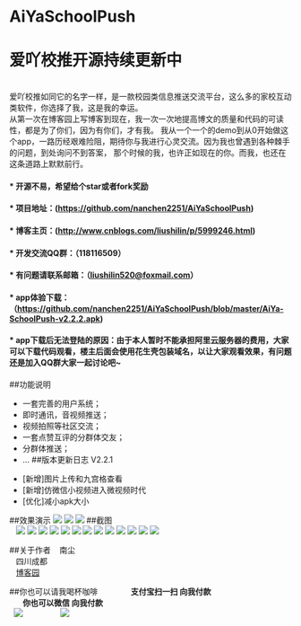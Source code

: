 # AiYaSchoolPush
# 爱吖校推开源持续更新中
<br>
   爱吖校推如同它的名字一样，是一款校园类信息推送交流平台，这么多的家校互动类软件，你选择了我，这是我的幸运。<br>
从第一次在博客园上写博客到现在，我一次一次地提高博文的质量和代码的可读性，都是为了你们，因为有你们，才有我。
    我从一个一个的demo到从0开始做这个app，一路历经艰难险阻，期待你与我进行心灵交流。因为我也曾遇到各种棘手的问题，到处询问不到答案，
    那个时候的我，也许正如现在的你。而我，也还在这条道路上默默前行。
    
#### * 开源不易，希望给个star或者fork奖励
#### * 项目地址：(https://github.com/nanchen2251/AiYaSchoolPush)
#### * 博客主页：(http://www.cnblogs.com/liushilin/p/5999246.html)
#### * 开发交流QQ群：（118116509）
#### * 有问题请联系邮箱：（liushilin520@foxmail.com）
#### * app体验下载：（https://github.com/nanchen2251/AiYaSchoolPush/blob/master/AiYa-SchoolPush-v2.2.2.apk)
#### * app下载后无法登陆的原因：由于本人暂时不能承担阿里云服务器的费用，大家可以下载代码观看，楼主后面会使用花生壳包装域名，以让大家观看效果，有问题还是加入QQ群大家一起讨论吧~
##功能说明
- 一套完善的用户系统；
- 即时通讯，音视频推送；
- 视频拍照等社区交流；
- 一套点赞互评的分群体交友；
- 分群体推送；
- ...
##版本更新日志
V2.2.1<br>
 * [新增]图片上传和九宫格查看
 * [新增]仿微信小视频进入微视频时代
 * [优化]减小apk大小
 
##效果演示
![](https://github.com/nanchen2251/AiYaSchoolPush/blob/master/photo/GIF.gif)
![](https://github.com/nanchen2251/AiYaSchoolPush/blob/master/photo/GIF2.gif)
![](https://github.com/nanchen2251/AiYaSchoolPush/blob/master/photo/GIF3.gif)
##截图<br>
    ![](https://github.com/nanchen2251/AiYaSchoolPush/blob/master/photo/screen1.jpg) 
    ![](https://github.com/nanchen2251/AiYaSchoolPush/blob/master/photo/screen2.jpg) 
    ![](https://github.com/nanchen2251/AiYaSchoolPush/blob/master/photo/screen3.jpg) 
    ![](https://github.com/nanchen2251/AiYaSchoolPush/blob/master/photo/screen4.jpg) 
    ![](https://github.com/nanchen2251/AiYaSchoolPush/blob/master/photo/screen5.jpg) 
    ![](https://github.com/nanchen2251/AiYaSchoolPush/blob/master/photo/screen6.jpg) 
    ![](https://github.com/nanchen2251/AiYaSchoolPush/blob/master/photo/screen7.jpg) 
    ![](https://github.com/nanchen2251/AiYaSchoolPush/blob/master/photo/screen8.jpg) 
    ![](https://github.com/nanchen2251/AiYaSchoolPush/blob/master/photo/screen9.jpg) 
    ![](https://github.com/nanchen2251/AiYaSchoolPush/blob/master/photo/screen10.jpg) 
    ![](https://github.com/nanchen2251/AiYaSchoolPush/blob/master/photo/screen11.jpg) 
    ![](https://github.com/nanchen2251/AiYaSchoolPush/blob/master/photo/screen12.jpg) 
    ![](https://github.com/nanchen2251/AiYaSchoolPush/blob/master/photo/screen13.jpg) 
    
##关于作者
    南尘<br>
    四川成都<br>
    [博客园](http://www.cnblogs.com/liushilin/)
    
##你也可以请我喝杯咖啡
               **支付宝扫一扫 向我付款**                                             **你也可以微信 向我付款**<br>
   ![](https://github.com/nanchen2251/AiYaSchoolPush/blob/master/photo/apay.png) 
                  ![](https://github.com/nanchen2251/AiYaSchoolPush/blob/master/photo/wxpay.png)
